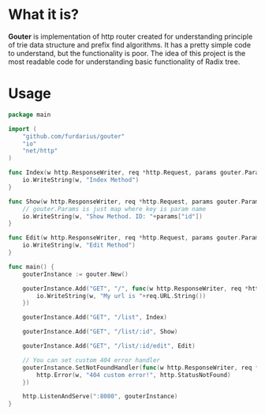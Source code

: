 # What it is?

**Gouter** is implementation of http router created for understanding principle of trie data structure and prefix find algorithms. It has a pretty simple code to understand, but the functionality is poor. The idea of this project is the most readable code for understanding basic functionality of Radix tree.

# Usage

```go
package main

import (
	"github.com/furdarius/gouter"
	"io"
	"net/http"
)

func Index(w http.ResponseWriter, req *http.Request, params gouter.Params) {
	io.WriteString(w, "Index Method")
}

func Show(w http.ResponseWriter, req *http.Request, params gouter.Params) {
	// gouter.Params is just map where key is param name
	io.WriteString(w, "Show Method. ID: "+params["id"])
}

func Edit(w http.ResponseWriter, req *http.Request, params gouter.Params) {
	io.WriteString(w, "Edit Method")
}

func main() {
	gouterInstance := gouter.New()

	gouterInstance.Add("GET", "/", func(w http.ResponseWriter, req *http.Request, params gouter.Params) {
		io.WriteString(w, "My url is "+req.URL.String())
	})

	gouterInstance.Add("GET", "/list", Index)

	gouterInstance.Add("GET", "/list/:id", Show)

	gouterInstance.Add("GET", "/list/:id/edit", Edit)

	// You can set custom 404 error handler
	gouterInstance.SetNotFoundHandler(func(w http.ResponseWriter, req *http.Request) {
		http.Error(w, "404 custom error!", http.StatusNotFound)
	})

	http.ListenAndServe(":8080", gouterInstance)
}

```